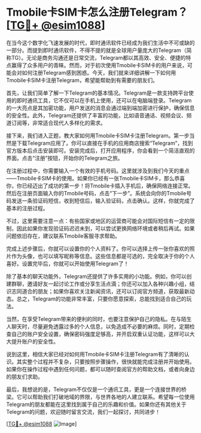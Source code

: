 # Tmobile卡SIM卡怎么注册Telegram？[[TG💪+ @esim1088](https://t.me/s/esim1088)]

在当今这个数字化飞速发展的时代，即时通讯软件已经成为我们生活中不可或缺的一部分。而提到即时通讯软件，不得不提的就是全球用户量庞大的Telegram（简称TG）。无论是商务沟通还是日常交流，Telegram都以其高效、安全、便捷的特点赢得了众多用户的青睐。然而，对于初次使用Tmobile卡SIM卡的用户来说，可能会对如何注册Telegram感到困惑。今天，我们就来详细讲解一下如何用Tmobile卡SIM卡注册Telegram，希望能帮助到有需要的朋友们。

首先，让我们简单了解一下Telegram的基本情况。Telegram是一款支持跨平台使用的即时通讯工具，它不仅可以在手机上使用，还可以在电脑端登录。Telegram的一大亮点是其加密功能，用户发送的消息会通过端到端加密进行保护，确保信息的安全性。此外，Telegram还提供了丰富的功能，比如语音通话、视频会议、频道订阅等，非常适合现代人多样化的需求。

接下来，我们进入正题，教大家如何用Tmobile卡SIM卡注册Telegram。第一步当然是下载Telegram应用了。你可以直接在手机的应用商店搜索“Telegram”，找到官方版本后点击安装即可。安装完成后，打开应用程序，你会看到一个简洁直观的界面。点击“注册”按钮，开始你的Telegram之旅。

在注册过程中，你需要输入一个有效的手机号码。这里就涉及到我们今天的重点——Tmobile卡SIM卡的使用。如果你已经有一张Tmobile卡SIM卡，那么恭喜你，你已经迈出了成功的第一步！将Tmobile卡插入手机后，确保网络连接正常。然后在注册页面输入你的Tmobile号码，点击“下一步”。系统会向你的Tmobile号码发送一条验证码短信，收到短信后，输入验证码，点击确认。这样，你就完成了基本的注册过程。

不过，这里需要注意一点：有些国家或地区的运营商可能会对国际短信有一定的限制，因此如果你发现验证码迟迟未到，可以尝试更换网络环境或者稍后再试。如果问题依旧存在，建议联系Tmobile客服寻求帮助。

完成上述步骤后，你就可以设置你的个人资料了。你可以选择上传一张你喜欢的照片作为头像，也可以填写昵称等信息。这些信息都是可选的，完全取决于你的个人喜好。设置完毕后，你就可以开始使用Telegram了！

除了基本的聊天功能外，Telegram还提供了许多实用的小功能。例如，你可以创建群聊，邀请好友一起讨论工作或分享生活点滴；你还可以加入各种兴趣小组，结识志同道合的朋友；如果你喜欢关注新闻资讯，还可以订阅官方频道，获取最新动态。总之，Telegram的功能非常丰富，只要你愿意探索，总能找到适合自己的玩法。

当然，在享受Telegram带来的便利的同时，也要注意保护自己的隐私。在与陌生人聊天时，尽量避免透露过多的个人信息，以免造成不必要的麻烦。同时，定期检查自己的账户安全设置，确保密码强度足够高，并开启双重认证功能，这样可以大大提升账户的安全性。

说到这里，相信大家已经对如何用Tmobile卡SIM卡注册Telegram有了清晰的认识。其实整个过程并不复杂，只要按照步骤操作，很快就能完成注册并开始使用。如果你在操作过程中遇到任何问题，都可以随时查阅官方的帮助文档，或者向身边的朋友们求助。

最后，我想说的是，Telegram不仅仅是一个通讯工具，更是一个连接世界的桥梁。它可以帮助我们打破地域的界限，与世界各地的人建立联系。希望每一位使用Telegram的朋友都能在这里找到属于自己的乐趣和价值。如果你还有其他关于Telegram的问题，欢迎随时留言交流，我们一起探讨，共同进步！

[[TG💪+ @esim1088](https://t.me/s/esim1088) ![Image](https://i.postimg.cc/4NQfJmqS/Snipaste-2025-05-13-00-14-12.png)]